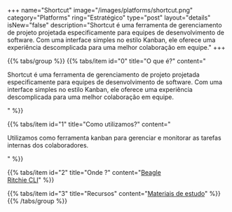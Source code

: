 +++
name="Shortcut"
image="/images/platforms/shortcut.png"
category="Platforms"
ring="Estratégico"
type="post"
layout="details"
isNew="false"
description="Shortcut é uma ferramenta de gerenciamento de projeto projetada especificamente para equipes de desenvolvimento de software. Com uma interface simples no estilo Kanban, ele oferece uma experiência descomplicada para uma melhor colaboração em equipe."
+++

{{% tabs/group %}}
  {{% tabs/item id="0" title="O que é?" content="<p>Shortcut é uma ferramenta de gerenciamento de projeto projetada especificamente para equipes de desenvolvimento de software. Com uma interface simples no estilo Kanban, ele oferece uma experiência descomplicada para uma melhor colaboração em equipe.</p>" %}}

  {{% tabs/item id="1" title="Como utilizamos?" content="<p>Utilizamos como ferramenta kanban para gerenciar e monitorar as tarefas internas dos colaboradores.</p>" %}}

  {{% tabs/item id="2" title="Onde ?" content="<a href='https://usebeagle.io/' target='_blank'>Beagle</a><br /><a href='https://ritchiecli.io/' target='_blank'>Ritchie CLI</a>" %}}

  {{% tabs/item id="3" title="Recursos" content="<a href='https://shortcut.com/webinars' target='_blank'>Materiais de estudo</a>" %}}
{{% /tabs/group %}}
